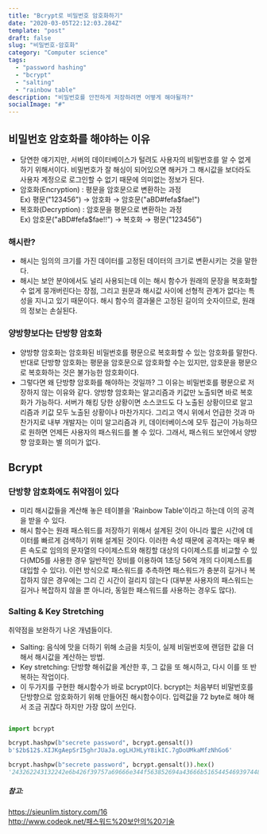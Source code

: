 ```yaml
---
title: "Bcrypt로 비밀번호 암호화하기"
date: "2020-03-05T22:12:03.284Z"
template: "post"
draft: false
slug: "비밀번호-암호화"
category: "Computer science"
tags:
  - "password hashing"
  - "bcrypt"
  - "salting"
  - "rainbow table"
description: "비밀번호를 안전하게 저장하려면 어떻게 해야될까?"
socialImage: "#"
---
```


## 비밀번호 암호화를 해야하는 이유   
- 당연한 얘기지만, 서버의 데이터베이스가 털려도 사용자의 비밀번호를 알 수 없게 하기 위해서이다. 비밀번호가 잘 해싱이 되어있으면 해커가 그 해시값을 보더라도 사용자 계정으로 로그인할 수 없기 때문에 의미없는 정보가 된다.   
- 암호화(Encryption) : 평문을 암호문으로 변환하는 과정   
Ex) 평문("123456") → 암호화 → 암호문("aBD#fefa$fae!")   
- 복호화(Decryption) : 암호문을 평문으로 변환하는 과정   
Ex) 암호문("aBD#fefa$fae!!") → 복호화 → 평문("123456")

### 해시란?   
- 해시는 임의의 크기를 가진 데이터를 고정된 데이터의 크기로 변환시키는 것을 말한다.   
- 해시는 보안 분야에서도 널리 사용되는데 이는 해시 함수가 원래의 문장을 복호화할 수 없게 뭉개버린다는 장점, 그리고 원문과 해시값 사이에 선형적 관계가 없다는 특성을 지니고 있기 때문이다. 해시 함수의 결과물은 고정된 길이의 숫자이므로, 원래의 정보는 손실된다.   

### 양방향보다는 단방향 암호화  
- 양방향 암호화는 암호화된 비밀번호를 평문으로 복호화할 수 있는 암호화를 말한다. 반대로 단방향 암호화는 평문을 암호문으로 암호화할 수는 있지만, 암호문을 평문으로 복호화하는 것은 불가능한 암호화이다.   
- 그렇다면 왜 단방향 암호화를 해야하는 것일까? 그 이유는 비밀번호를 평문으로 저장하지 않는 이유와 같다. 양방향 암호화는 알고리즘과 키값만 노출되면 바로 복호화가 가능하다. 서버가 해킹 당한 상황이면 소스코드도 다 노출된 상황이므로 알고리즘과 키값 모두 노출된 상황이나 마찬가지다. 그리고 역시 위에서 언급한 것과 마찬가지로 내부 개발자는 이미 알고리즘과 키, 데이터베이스에 모두 접근이 가능하므로 원하면 언제든 사용자의 패스워드를 볼 수 있다. 그래서, 패스워드 보안에서 양방향 암호화는 별 의미가 없다.   

## Bcrypt

### 단방향 암호화에도 취약점이 있다   
- 미리 해시값들을 계산해 놓은 테이블을 'Rainbow Table'이라고 하는데 이의 공격을 받을 수 있다.   
- 해시 함수는 원래 패스워드를 저장하기 위해서 설계된 것이 아니라 짧은 시간에 데이터를 빠르게 검색하기 위해 설계된 것이다. 이러한 속성 때문에 공격자는 매우 빠른 속도로 임의의 문자열의 다이제스트와 해킹할 대상의 다이제스트를 비교할 수 있다(MD5를 사용한 경우 일반적인 장비를 이용하여 1초당 56억 개의 다이제스트를 대입할 수 있다). 이런 방식으로 패스워드를 추측하면 패스워드가 충분히 길거나 복잡하지 않은 경우에는 그리 긴 시간이 걸리지 않는다 (대부분 사용자의 패스워드는 길거나 복잡하지 않을 뿐 아니라, 동일한 패스워드를 사용하는 경우도 많다).   

### Salting & Key Stretching   
취약점을 보완하기 나온 개념들이다.   
- Salting: 음식에 맛을 더하기 위해 소금을 치듯이, 실제 비밀번호에 랜덤한 값을 더해서 해시값을 계산하는 방법.   
- Key stretching: 단방향 해쉬값을 계산한 후, 그 값을 또 해시하고, 다시 이를 또 반복하는 작업이다.   
- 이 두가지를 구현한 해시함수가 바로 bcrypt이다. bcrypt는 처음부터 비말번호를 단방향으로 암호화하기 위해 만들어진 해시함수이다. 입력값을 72 byte로 해야 해서 조금 귀찮다 하지만 가장 많이 쓰인다.
```python

import bcrypt

bcrypt.hashpw(b"secrete password", bcrypt.gensalt())
b'$2b$12$.XIJKgAepSrI5ghrJUaJa.ogLHJHLyY8ikIC.7gDoUMkaMfzNhGo6'

bcrypt.hashpw(b"secrete password", bcrypt.gensalt()).hex()
'243262243132242e6b426f39757a69666e344f563852694a43666b5165445469397448446c4d366635613542396847366d5132446d62744b70357353'
```


##### 참고:   
https://sieunlim.tistory.com/16   
http://www.codeok.net/패스워드%20보안의%20기술



